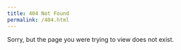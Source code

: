 ```yaml
---
title: 404 Not Found
permalink: /404.html
---
```


Sorry, but the page you were trying to view does not exist.

